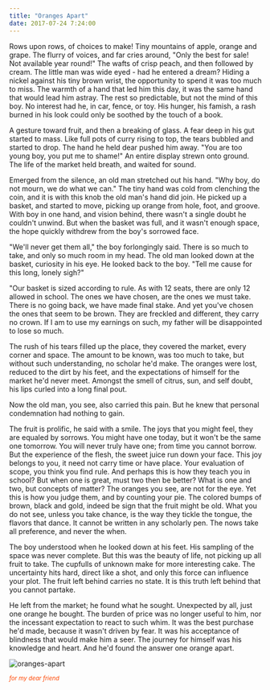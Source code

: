 ```yaml
---
title: "Oranges Apart"
date: 2017-07-24 7:24:00
---
```


Rows upon rows, of choices to make! Tiny mountains of apple, orange and grape. The flurry of voices, and far cries around, "Only the best for sale! Not available year round!" The wafts of crisp peach, and then followed by cream. The little man was wide eyed - had he entered a dream? Hiding a nickel against his tiny brown wrist, the opportunity to spend it was too much to miss. The warmth of a hand that led him this day, it was the same hand that would lead him astray. The rest so predictable, but not the mind of this boy. No interest had he, in car, fence, or toy. His hunger, his famish, a rash burned in his look could only be soothed by the touch of a book. 

A gesture toward fruit, and then a breaking of glass. A fear deep in his gut started to mass. Like full pots of curry rising to top, the tears bubbled and started to drop. The hand he held dear pushed him away. "You are too young boy, you put me to shame!" An entire display strewn onto ground. The life of the market held breath, and waited for sound.

Emerged from the silence, an old man stretched out his hand. "Why boy, do not mourn, we do what we can." The tiny hand was cold from clenching the coin, and it is with this knob the old man's hand did join. He picked up a basket, and started to move, picking up orange from hole, foot, and groove. With boy in one hand, and vision behind, there wasn't a single doubt he couldn't unwind. But when the basket was full, and it wasn't enough space, the hope quickly withdrew from the boy's sorrowed face.

"We'll never get them all," the boy forlongingly said. There is so much to take, and only so much room in my head. The old man looked down at the basket, curiosity in his eye. He looked back to the boy. "Tell me cause for this long, lonely sigh?"

"Our basket is sized according to rule. As with 12 seats, there are only 12 allowed in school. The ones we have chosen, are the ones we must take. There is no going back, we have made final stake. And yet you've chosen the ones that seem to be brown. They are freckled and different, they carry no crown. If I am to use my earnings on such, my father will be disappointed to lose so much.

The rush of his tears filled up the place, they covered the market, every corner and space. The amount to be known, was too much to take, but without such understanding, no scholar he'd make. The oranges were lost, reduced to the dirt by his feet, and the expectations of himself for the market he'd never meet. Amongst the smell of citrus, sun, and self doubt, his lips curled into a long final pout. 

Now the old man, you see, also carried this pain. But he knew that personal condemnation had nothing to gain.

The fruit is prolific, he said with a smile. The joys that you might feel, they are equaled by sorrows. You might have one today, but it won't be the same one tomorrow. You will never truly have one; from time you cannot borrow. But the experience of the flesh, the sweet juice run down your face. This joy belongs to you, it need not carry time or have place. Your evaluation of scope, you think you find rule. And perhaps this is how they teach you in school?  But when one is great, must two then be better? What is one and two, but concepts of matter? The oranges you see, are not for the eye. Yet this is how you judge them, and by counting your pie. The colored bumps of brown, black and gold, indeed be sign that the fruit might be old. What you do not see, unless you take chance, is the way they tickle the tongue, the flavors that dance. It cannot be written in any scholarly pen. The nows take all preference, and never the when. 

The boy understood when he looked down at his feet. His sampling of the space was never complete. But this was the beauty of life, not picking up all fruit to take. The cupfulls of unknown make for more interesting cake. The uncertainty hits hard, direct like a shot, and only this force can influence your plot. The fruit left behind carries no state. It is this truth left behind that you cannot partake.

He left from the market; he found what he sought. Unexpected by all, just one orange he bought. The burden of price was no longer useful to him, nor the incessant expectation to react to such whim. It was the best purchase he'd made, because it wasn't driven by fear. It was his acceptance of blindness that would make him a seer. The journey for himself was his knowledge and heart. And he'd found the answer one orange apart.

![oranges-apart](/v1/assets/images/posts/oranges-apart/orange.JPG)

<small style="font-style:oblique;color:orangered">for my dear friend</small>
